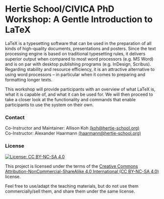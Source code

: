 # Hertie School/CIVICA PhD Workshop: A Gentle Introduction to LaTeX 

LaTeX is a typesetting software that can be used in the preparation of all kinds of high-quality documents, presentations and posters. Since the text processing engine is based on traditional typesetting rules, it delivers superior output when compared to most word processors (e.g. MS Word) and is on par with desktop publishing programs (e.g. InDesign, Scribus). Regarding stability and resource efficiency, it is an attractive alternative to using word processors – in particular when it comes to preparing and formatting longer texts.

This workshop will provide participants with an overview of what LaTeX is, what it is capable of, and what it can be used for. We will then proceed to take a closer look at the functionality and commands that enable participants to use the system on their own.

### Contact

Co-Instructor and Maintainer: Allison Koh [(koh@hertie-school.org)](koh@hertie-school.org) </br>
Co-Instructor: Alexander Haarmann [(haarmann@hertie-school.org)](haarmann@hertie-school.org)


### License
[![License: CC BY-NC-SA 4.0](https://img.shields.io/badge/License-CC%20BY--NC--SA%204.0-lightgrey.svg)](https://creativecommons.org/licenses/by-nc-sa/4.0/)

This project is licensed under the terms of the [Creative Commons Attribution-NonCommercial-ShareAlike 4.0 International (CC BY-NC-SA 4.0)](https://creativecommons.org/licenses/by-nc-sa/4.0/) license.

Feel free to use/adapt the teaching materials, but do not use them commercially/sell them, and share them under the same license.

